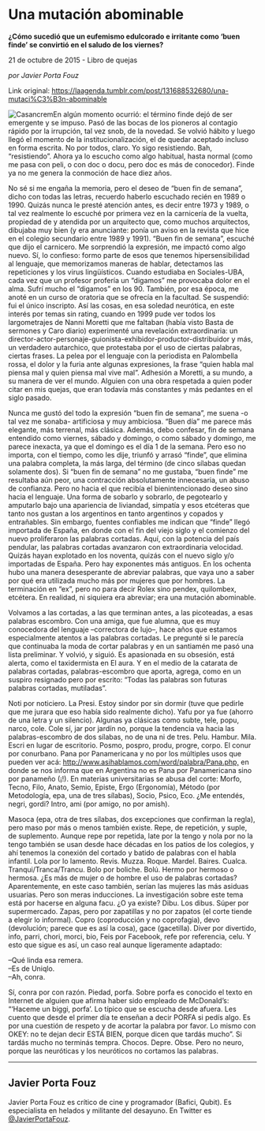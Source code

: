 # Una mutación abominable

**¿Cómo sucedió que un eufemismo edulcorado e irritante como ‘buen finde’ se convirtió en el saludo de los viernes?**

21 de octubre de 2015 - Libro de quejas

_por Javier Porta Fouz_

Link original: https://laagenda.tumblr.com/post/131688532680/una-mutaci%C3%B3n-abominable

![Casancrem](https://64.media.tumblr.com/5e95c9d4f42d2d97b53ead108bf4d5cb/tumblr_inline_pk0l5kBugw1t6q87u_500.jpg)En algún momento ocurrió: el término finde dejó de ser emergente y se impuso. Pasó de las bocas de los pioneros al contagio rápido por la irrupción, tal vez snob, de la novedad. Se volvió hábito y luego llegó el momento de la institucionalización, el de quedar aceptado incluso en forma escrita. No por todos, claro. Yo sigo resistiendo. Bah, “resistiendo”. Ahora ya lo escucho como algo habitual, hasta normal (como me pasa con peli, o con doc o docu, pero doc es más de conocedor). Finde ya no me genera la conmoción de hace diez años.

No sé si me engaña la memoria, pero el deseo de “buen fin de semana”, dicho con todas las letras, recuerdo haberlo escuchado recién en 1989 o 1990. Quizás nunca le presté atención antes, es decir entre 1973 y 1989, o tal vez realmente lo escuché por primera vez en la carnicería de la vuelta, propiedad de y atendida por un arquitecto que, como muchos arquitectos, dibujaba muy bien (y era anunciante: ponía un aviso en la revista que hice en el colegio secundario entre 1989 y 1991). “Buen fin de semana”, escuché que dijo el carnicero. Me sorprendió la expresión, me impactó como algo nuevo. Sí, lo confieso: formo parte de esos que tenemos hipersensibilidad al lenguaje, que memorizamos maneras de hablar, detectamos las repeticiones y los virus lingüísticos. Cuando estudiaba en Sociales-UBA, cada vez que un profesor profería un “digamos” me provocaba dolor en el alma. Sufrí mucho el “digamos” en los 90. También, por esa época, me anoté en un curso de oratoria que se ofrecía en la facultad. Se suspendió: fui el único inscripto. Así las cosas, en esa soledad neurótica, en este interés por temas sin rating, cuando en 1999 pude ver todos los largometrajes de Nanni Moretti que me faltaban (había visto Basta de sermones y Caro diario) experimenté una revelación extraordinaria: un director-actor-personaje-guionista-exhibidor-productor-distribuidor y más, un verdadero autarchico, que protestaba por el uso de ciertas palabras, ciertas frases. La pelea por el lenguaje con la periodista en Palombella rossa, el dolor y la furia ante algunas expresiones, la frase “quien habla mal piensa mal y quien piensa mal vive mal”. Adhesión a Moretti, a su mundo, a su manera de ver el mundo. Alguien con una obra respetada a quien poder citar en mis quejas, que eran todavía más constantes y más pedantes en el siglo pasado.

Nunca me gustó del todo la expresión “buen fin de semana”, me suena -o tal vez me sonaba- artificiosa y muy ambiciosa. “Buen día” me parece más elegante, más terrenal, más clásica. Además, debo confesar, fin de semana entendido como viernes, sábado y domingo, o como sábado y domingo, me parece inexacta, ya que el domingo es el día 1 de la semana. Pero eso no importa, con el tiempo, como les dije, triunfó y arrasó “finde”, que elimina una palabra completa, la más larga, del término (de cinco sílabas quedan solamente dos). Si “buen fin de semana” no me gustaba, “buen finde” me resultaba aún peor, una contracción absolutamente innecesaria, un abuso de confianza. Pero no hacia el que recibía el bienintencionado deseo sino hacia el lenguaje. Una forma de sobarlo y sobrarlo, de pegotearlo y amputarlo bajo una apariencia de liviandad, simpatía y esos etcéteras que tanto nos gustan a los argentinos en tanto argentinos y copados y entrañables. Sin embargo, fuentes confiables me indican que “finde” llegó importada de España, en donde con el fin del viejo siglo y el comienzo del nuevo proliferaron las palabras cortadas. Aquí, con la potencia del país pendular, las palabras cortadas avanzaron con extraordinaria velocidad. Quizás hayan explotado en los noventa, quizás con el nuevo siglo y/o importadas de España. Pero hay exponentes más antiguos. En los ochenta hubo una manera desesperante de abreviar palabras, que vaya uno a saber por qué era utilizada mucho más por mujeres que por hombres. La terminación en “ex”, pero no para decir Rolex sino pendex, quilombex, etcétera. En realidad, ni siquiera era abreviar; era una mutación abominable.

Volvamos a las cortadas, a las que terminan antes, a las picoteadas, a esas palabras escombro. Con una amiga, que fue alumna, que es muy conocedora del lenguaje –correctora de lujo–, hace años que estamos especialmente atentos a las palabras cortadas. Le pregunté si le parecía que continuaba la moda de cortar palabras y en un santiamén me pasó una lista preliminar. Y volvió, y siguió. Es apasionada en su obsesión, está alerta, como el taxidermista en El aura. Y en el medio de la catarata de palabras cortadas, palabras-escombro que aporta, agrega, como en un suspiro resignado pero por escrito: “Todas las palabras son futuras palabras cortadas, mutiladas”.

Noti por noticiero. La Presi. Estoy sindor por sin dormir (tuve que pedirle que me jurara que eso había sido realmente dicho). Yafu por ya fue (ahorro de una letra y un silencio). Algunas ya clásicas como subte, tele, popu, narco, cole. Cole sí, jar por jardín no, porque la tendencia va hacia las palabras-escombro de dos sílabas, no de una ni de tres. Pelu. Hambur. Mila. Escri en lugar de escritorio. Posmo, pospro, produ, progre, corpo. El conur por conurbano. Pana por Panamericana y no por los múltiples usos que pueden ver acá: <http://www.asihablamos.com/word/palabra/Pana.php,> en donde se nos informa que en Argentina no es Pana por Panamericana sino por panameño (¡!). En materias universitarias se abusa del corte: Morfo, Tecno, Filo, Anato, Semio, Episte, Ergo (Ergonomía), Método (por Metodología, epa, una de tres sílabas), Socio, Psico, Eco. ¿Me entendés, negri, gordi? Intro, ami (por amigo, no por amish).

Masoca (epa, otra de tres sílabas, dos excepciones que confirman la regla), pero maso por más o menos también existe. Repe, de repetición, y suple, de suplemento. Aunque repe por repetida, late por la tengo y nola por no la tengo también se usan desde hace décadas en los patios de los colegios, y ahí tenemos la conexión del cortado y batido de palabras con el habla infantil. Lola por lo lamento. Revis. Muzza. Roque. Mardel. Baires. Cualca. Tranqui/Tranca/Trancu. Bolo por boliche. Bolú. Hermo por hermoso o hermosa. ¿Es más de mujer o de hombre el uso de palabras cortadas? Aparentemente, en este caso también, serían las mujeres las más asiduas usuarias. Pero son meras inducciones. La investigación sobre este tema está por hacerse en alguna facu. ¿O ya existe? Dibu. Los dibus. Súper por supermercado. Zapas, pero por zapatillas y no por zapatos (el corte tiende a elegir lo informal). Copro (coproducción y no coprofagia), devo (devolución; parece que es así la cosa), gace (gacetilla). Diver por divertido, info, parri, chori, morci, bio, Feis por Facebook, refe por referencia, celu. Y esto que sigue es así, un caso real aunque ligeramente adaptado:

–Qué linda esa remera.  
–Es de Uniqlo.  
–Ah, conra.

Sí, conra por con razón. Piedad, porfa. Sobre porfa es conocido el texto en Internet de alguien que afirma haber sido empleado de McDonald’s: “‘Haceme un biggi, porfa’. Lo típico que se escucha desde afuera. Les cuento que desde el primer día te enseñan a decir PORFA si pedís algo. Es por una cuestión de respeto y de acortar la palabra por favor. Lo mismo con OKEY: no te dejan decir ESTÁ BIEN, porque dicen que tardás mucho”. Si tardás mucho no terminás tempra. Chocos. Depre. Obse. Pero no neuro, porque las neuróticas y los neuróticos no cortamos las palabras.



---

 Javier Porta Fouz
------------------

 Javier Porta Fouz es crítico de cine y programador (Bafici, Qubit). Es especialista en helados y militante del desayuno. En Twitter es [@JavierPortaFouz](https://twitter.com/JavierPortaFouz). 

